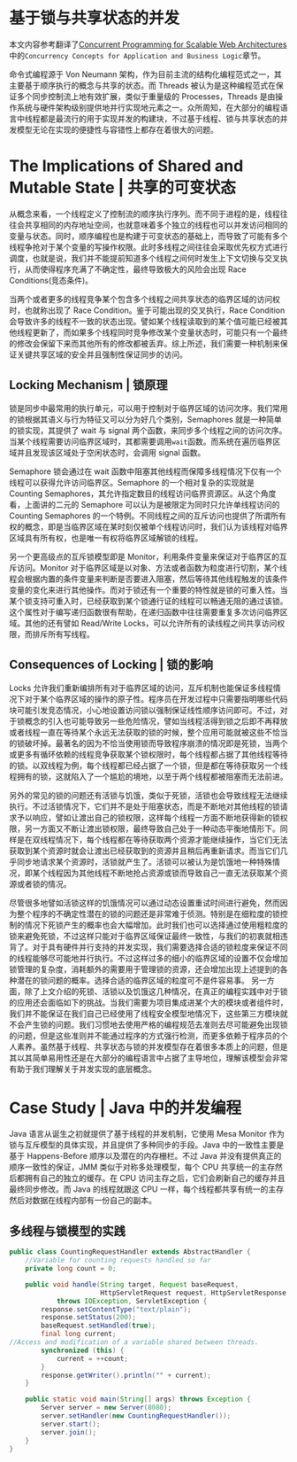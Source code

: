 # 基于锁与共享状态的并发

本文内容参考翻译了[Concurrent Programming for Scalable Web Architectures](https://drive.wps.cn/view/l/7a63e88c7732460aa526e5432369ed94)中的`Concurrency Concepts for Application and Business Logic`章节。

命令式编程源于 Von Neumann 架构，作为目前主流的结构化编程范式之一，其主要基于顺序执行的概念与共享的状态。而 Threads 被认为是这种编程范式在保证多个同步控制流上地有效扩展，类似于重量级的 Processes，Threads 是由操作系统与硬件架构级别提供地并行实现地元素之一。众所周知，在大部分的编程语言中线程都是最流行的用于实现并发的构建块，不过基于线程、锁与共享状态的并发模型无论在实现的便捷性与容错性上都存在着很大的问题。

# The Implications of Shared and Mutable State | 共享的可变状态

从概念来看，一个线程定义了控制流的顺序执行序列。而不同于进程的是，线程往往会共享相同的内存地址空间，也就意味着多个独立的线程也可以并发访问相同的变量与状态。同时，顺序编程也是构建于可变状态的基础上，而导致了可能有多个线程争抢对于某个变量的写操作权限。此时多线程之间往往会采取优先权方式进行调度，也就是说，我们并不能提前知道多个线程之间何时发生上下文切换与交叉执行，从而使得程序充满了不确定性，最终导致极大的风险会出现 Race Conditions(竞态条件)。

当两个或者更多的线程竞争某个包含多个线程之间共享状态的临界区域的访问权时，也就称出现了 Race Condition。鉴于可能出现的交叉执行，Race Condition 会导致许多的线程不一致的状态出现。譬如某个线程读取到的某个值可能已经被其他线程更新了，而如果多个线程同时竞争修改某个变量状态时，可能只有一个最终的修改会保留下来而其他所有的修改都被丢弃。综上所述，我们需要一种机制来保证关键共享区域的安全并且强制性保证同步的访问。

## Locking Mechanism | 锁原理

锁是同步中最常用的执行单元，可以用于控制对于临界区域的访问次序。我们常用的锁根据其语义与行为特征又可以分为好几个类别，Semaphores 就是一种简单的锁实现，其提供了 wait 与 signal 两个函数，来同步多个线程之间的访问次序。当某个线程需要访问临界区域时，其都需要调用`wait`函数。而系统在遍历临界区域并且发现该区域处于空闲状态时，会调用 signal 函数。

Semaphore 锁会通过在 wait 函数中阻塞其他线程而保障多线程情况下仅有一个线程可以获得允许访问临界区。Semaphore 的一个相对复杂的实现就是 Counting Semaphores，其允许指定数目的线程访问临界资源区。从这个角度看，上面讲的二元的 Semaphore 可以认为是被限定为同时只允许单线程访问的 Counting Semaphores 的一个特例。不同线程之间的互斥访问也提供了所谓所有权的概念，即是当临界区域在某时刻仅被单个线程访问时，我们认为该线程对临界区域具有所有权，也是唯一有权将临界区域解锁的线程。

另一个更高级点的互斥锁模型即是 Monitor，利用条件变量来保证对于临界区的互斥访问。Monitor 对于临界区域是以对象、方法或者函数为粒度进行切割，某个线程会根据内置的条件变量来判断是否要进入阻塞，然后等待其他线程触发的该条件变量的变化来进行其他操作。而对于锁还有一个重要的特性就是锁的可重入性。当某个锁支持可重入时，已经获取到某个锁通行证的线程可以畅通无阻的通过该锁。这个属性对于编写递归函数很有帮助，在递归函数中往往需要重复多次访问临界区域。其他的还有譬如 Read/Write Locks，可以允许所有的读线程之间共享访问权限，而排斥所有写线程。

## Consequences of Locking | 锁的影响

Locks 允许我们重新编排所有对于临界区域的访问，互斥机制也能保证多线程情况下对于某个临界区域的操作的原子性。程序员在开发过程中只需要指明哪些代码块可能引发竞态情况，小心地设置访问锁以强制保证线性顺序访问即可。不过，对于锁概念的引入也可能导致另一些危险情况，譬如当线程活得到锁之后即不再释放或者线程一直在等待某个永远无法获取的锁的时候，整个应用可能就被这些不恰当的锁破坏掉。最著名的因为不恰当使用锁而导致程序崩溃的情况即是死锁，当两个或更多有循环依赖的线程竞争获取某个锁权限时，每个线程都占据了其他线程等待的锁。以双线程为例，每个线程都已经占据了一个锁，但是都在等待获取另一个线程拥有的锁，这就陷入了一个尴尬的境地，以至于两个线程都被阻塞而无法前进。

另外的常见的锁的问题还有活锁与饥饿，类似于死锁，活锁也会导致线程无法继续执行。不过活锁情况下，它们并不是处于阻塞状态，而是不断地对其他线程的锁请求予以响应，譬如让渡出自己的锁权限，这样每个线程一方面不断地获得新的锁权限，另一方面又不断让渡出锁权限，最终导致自己处于一种动态平衡地情形下。同样是在双线程情况下，每个线程都在等待获取两个资源才能继续操作，当它们无法获取到某个资源时就会让渡出已经获取到的资源并且稍后再重新请求。而当它们几乎同步地请求某个资源时，活锁就产生了。活锁可以被认为是饥饿地一种特殊情况，即某个线程因为其他线程不断地抢占资源或锁而导致自己一直无法获取某个资源或者锁的情况。

尽管很多地譬如活锁这样的饥饿情况可以通过动态设置重试时间进行避免，然而因为整个程序的不确定性潜在的锁的问题还是非常难于侦测。特别是在细粒度的锁控制的情况下死锁产生的概率也会大幅增加。此时我们也可以选择通过使用粗粒度的锁来避免死锁，不过这样只能对于临界区域保证最终一致性，与我们的初衷就相违背了。对于具有硬件并行支持的并发实现，我们需要选择合适的锁粒度来保证不同的线程能够尽可能地并行执行。不过这样过多的细小的临界区域的设置不仅会增加锁管理的复杂度，消耗额外的需要用于管理锁的资源，还会增加出现上述提到的各种潜在的锁问题的概率。选择合适的临界区域的粒度可不是件容易事。
另一方面，除了上文介绍的死锁、活锁以及饥饿这几种情况，在真正的编程实践中对于锁的应用还会面临如下的挑战。当我们需要为项目集成进某个大的模块或者组件时，我们并不能保证在我们自己已经使用了线程安全模型地情况下，这些第三方模块就不会产生锁的问题。我们习惯地去使用严格的编程规范去准则去尽可能避免出现锁的问题，但是这些准则并不能通过程序的方式强行检测，而更多依赖于程序员的个人素养。虽然基于线程、共享状态与锁的并发模型存在着很多本质上的问题，但是其以其简单易用性还是在大部分的编程语言中占据了主导地位，理解该模型会非常有助于我们理解关于并发实现的底层概念。

# Case Study | Java 中的并发编程

Java 语言从诞生之初就提供了基于线程的并发机制，它使用 Mesa Monitor 作为锁与互斥模型的具体实现，并且提供了多种同步的手段。Java 中的一致性主要是基于 Happens-Before 顺序以及潜在的内存栅栏。不过 Java 并没有提供真正的顺序一致性的保证，JMM 类似于对称多处理模型，每个 CPU 共享统一的主存然后都拥有自己的独立的缓存。在 CPU 访问主存之后，它们会刷新自己的缓存并且最终同步修改。而 Java 的线程就跟这 CPU 一样，每个线程都共享有统一的主存然后对数据在线程内部有一份自己的副本。

## 多线程与锁模型的实践

```java
public class CountingRequestHandler extends AbstractHandler {
    //Variable for counting requests handled so far
    private long count = 0;

    public void handle(String target, Request baseRequest,
                       HttpServletRequest request, HttpServletResponse response)
            throws IOException, ServletException {
        response.setContentType("text/plain");
        response.setStatus(200);
        baseRequest.setHandled(true);
        final long current;
//Access and modification of a variable shared between threads.
        synchronized (this) {
            current = ++count;
        }
        response.getWriter().println("" + current);
    }

    public static void main(String[] args) throws Exception {
        Server server = new Server(8080);
        server.setHandler(new CountingRequestHandler());
        server.start();
        server.join();
    }
}

```
